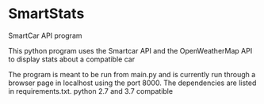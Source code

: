 # SmartStats
SmartCar API program

This python program uses the Smartcar API and the OpenWeatherMap API to display stats about a compatible car

The program is meant to be run from main.py and is currently run through a browser page in localhost using the port 8000.
The dependencies are listed in requirements.txt. 
python 2.7 and 3.7 compatible

